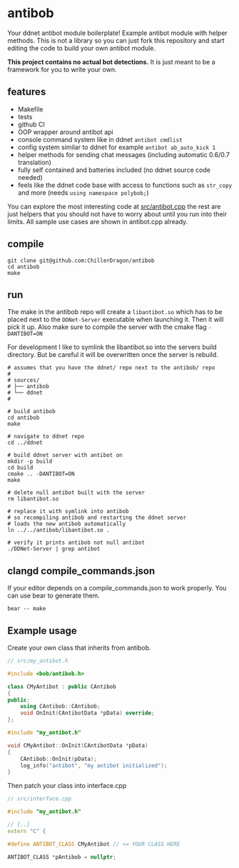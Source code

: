 # antibob

Your ddnet antibot module boilerplate! Example antibot module with helper methods.
This is not a library so you can just fork this repository and start editing the code
to build your own antibot module.

**This project contains no actual bot detections.**
It is just meant to be a framework for you to write your own.

## features

- Makefile
- tests
- github CI
- OOP wrapper around antibot api
- console command system like in ddnet ``antibot cmdlist``
- config system similar to ddnet for example ``antibot ab_auto_kick 1``
- helper methods for sending chat messages (including automatic 0.6/0.7 translation)
- fully self contained and batteries included (no ddnet source code needed)
- feels like the ddnet code base with access to functions such as ``str_copy`` and more (needs ``using namespace polybob;``)

You can explore the most interesting code at [src/antibot.cpp](https://github.com/ChillerDragon/antibob/blob/master/src/bob/antibob.cpp)
the rest are just helpers that you should not have to worry about until you run into their limits.
All sample use cases are shown in antibot.cpp already.

## compile

```
git clone git@github.com:ChillerDragon/antibob
cd antibob
make
```

## run

The make in the antibob repo will create a ``libantibot.so``
which has to be placed next to the ``DDNet-Server`` executable
when launching it. Then it will pick it up.
Also make sure to compile the server with the cmake flag
``-DANTIBOT=ON``

For development I like to symlink the libantibot.so into the servers build
directory. But be careful it will be overwritten once the server is rebuild.

```
# assumes that you have the ddnet/ repo next to the antibob/ repo
#
# sources/
# ├── antibob
# └── ddnet
#

# build antibob
cd antibob
make

# navigate to ddnet repo
cd ../ddnet

# build ddnet server with antibot on
mkdir -p build
cd build
cmake .. -DANTIBOT=ON
make

# delete null antibot built with the server
rm libantibot.so

# replace it with symlink into antibob
# so recompiling antibob and restarting the ddnet server
# loads the new antibob automatically
ln ../../antibob/libantibot.so .

# verify it prints antibob not null antibot
./DDNet-Server | grep antibot
```

## clangd compile_commands.json

If your editor depends on a compile_commands.json to work properly.
You can use bear to generate them.

```
bear -- make
```

## Example usage

Create your own class that inherits from antibob.

```C++
// src/my_antibot.h

#include <bob/antibob.h>

class CMyAntibot : public CAntibob
{
public:
	using CAntibob::CAntibob;
	void OnInit(CAntibotData *pData) override;
};
```

```C++
#include "my_antibot.h"

void CMyAntibot::OnInit(CAntibotData *pData)
{
	CAntibob::OnInit(pData);
	log_info("antibot", "my antibot initialized");
}
```

Then patch your class into interface.cpp


```C++
// src/interface.cpp

#include "my_antibot.h"

// [..]
extern "C" {

#define ANTIBOT_CLASS CMyAntibot // <= YOUR CLASS HERE

ANTIBOT_CLASS *pAntibob = nullptr;
```

